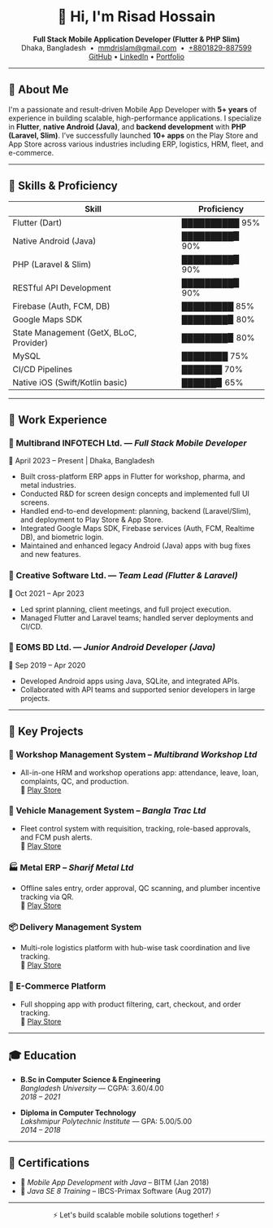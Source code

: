 <h1 align="center">👋 Hi, I'm Risad Hossain</h1>

<p align="center">
  <strong>Full Stack Mobile Application Developer (Flutter & PHP Slim)</strong><br>
  Dhaka, Bangladesh &nbsp•&nbsp <a href="mailto:mmdrislam@gmail.com">mmdrislam@gmail.com</a> &nbsp•&nbsp <a href="tel:+8801829887599">+8801829-887599</a><br>
  <a href="https://github.com/mdrislam">GitHub</a> • 
  <a href="https://linkedin.com/in/risad">LinkedIn</a> • 
  <a href="#">Portfolio</a>
</p>

---

## 🚀 About Me

I'm a passionate and result-driven Mobile App Developer with **5+ years** of experience in building scalable, high-performance applications. I specialize in **Flutter**, **native Android (Java)**, and **backend development** with **PHP (Laravel, Slim)**. I’ve successfully launched **10+ apps** on the Play Store and App Store across various industries including ERP, logistics, HRM, fleet, and e-commerce.

---

## 🧰 Skills & Proficiency

| Skill                   | Proficiency           |
|-------------------------|----------------------|
| Flutter (Dart)           | ██████████ 95%       |
| Native Android (Java)    | █████████▉ 90%       |
| PHP (Laravel & Slim)     | █████████▉ 90%       |
| RESTful API Development  | █████████▉ 90%       |
| Firebase (Auth, FCM, DB) | █████████ 85%        |
| Google Maps SDK          | ████████▉ 80%        |
| State Management (GetX, BLoC, Provider) | ████████▉ 80% |
| MySQL                    | ████████ 75%         |
| CI/CD Pipelines          | ███████ 70%          |
| Native iOS (Swift/Kotlin basic) | ██████▉ 65%    |

---

## 💼 Work Experience

### 📌 Multibrand INFOTECH Ltd. — *Full Stack Mobile Developer*  
📍 April 2023 – Present | Dhaka, Bangladesh  
- Built cross-platform ERP apps in Flutter for workshop, pharma, and metal industries.  
- Conducted R&D for screen design concepts and implemented full UI screens.  
- Handled end-to-end development: planning, backend (Laravel/Slim), and deployment to Play Store & App Store.  
- Integrated Google Maps SDK, Firebase services (Auth, FCM, Realtime DB), and biometric login.  
- Maintained and enhanced legacy Android (Java) apps with bug fixes and new features.

### 📌 Creative Software Ltd. — *Team Lead (Flutter & Laravel)*  
📍 Oct 2021 – Apr 2023  
- Led sprint planning, client meetings, and full project execution.  
- Managed Flutter and Laravel teams; handled server deployments and CI/CD.

### 📌 EOMS BD Ltd. — *Junior Android Developer (Java)*  
📍 Sep 2019 – Apr 2020  
- Developed Android apps using Java, SQLite, and integrated APIs.  
- Collaborated with API teams and supported senior developers in large projects.

---

## 📲 Key Projects

### 🚗 Workshop Management System – *Multibrand Workshop Ltd*  
- All-in-one HRM and workshop operations app: attendance, leave, loan, complaints, QC, and production.  
📍 [Play Store](#)

### 🚙 Vehicle Management System – *Bangla Trac Ltd*  
- Fleet control system with requisition, tracking, role-based approvals, and FCM push alerts.  
📍 [Play Store](#)

### 🏭 Metal ERP – *Sharif Metal Ltd*  
- Offline sales entry, order approval, QC scanning, and plumber incentive tracking via QR.  
📍 [Play Store](#)

### 📦 Delivery Management System  
- Multi-role logistics platform with hub-wise task coordination and live tracking.  
📍 [Play Store](#)

### 🛒 E-Commerce Platform  
- Full shopping app with product filtering, cart, checkout, and order tracking.  
📍 [Play Store](#)

---

## 🎓 Education

- **B.Sc in Computer Science & Engineering**  
  *Bangladesh University* — CGPA: 3.60/4.00  
  *2018 – 2021*

- **Diploma in Computer Technology**  
  *Lakshmipur Polytechnic Institute* — GPA: 5.00/5.00  
  *2014 – 2018*

---

## 🏅 Certifications

- 📜 *Mobile App Development with Java* – BITM (Jan 2018)  
- 📜 *Java SE 8 Training* – IBCS-Primax Software (Aug 2017)

---

<p align="center">⚡ Let's build scalable mobile solutions together! ⚡</p>
